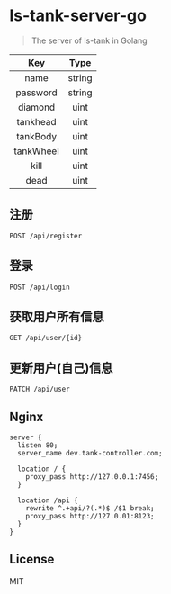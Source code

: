 # ls-tank-server-go
> The server of ls-tank in Golang

| Key | Type |
| :--: | :--: |
| name | string |
| password | string |
| diamond | uint |
| tankhead | uint |
| tankBody | uint|
| tankWheel | uint |
| kill | uint |
| dead | uint |

## 注册
```
POST /api/register
```

## 登录
```
POST /api/login
```

## 获取用户所有信息
```
GET /api/user/{id}
```

## 更新用户(自己)信息
```
PATCH /api/user
```

## Nginx
```
server {
  listen 80;
  server_name dev.tank-controller.com;

  location / {
    proxy_pass http://127.0.0.1:7456;
  }

  location /api {
    rewrite ^.+api/?(.*)$ /$1 break;
    proxy_pass http://127.0.01:8123;
  }
}
```

## License
MIT



